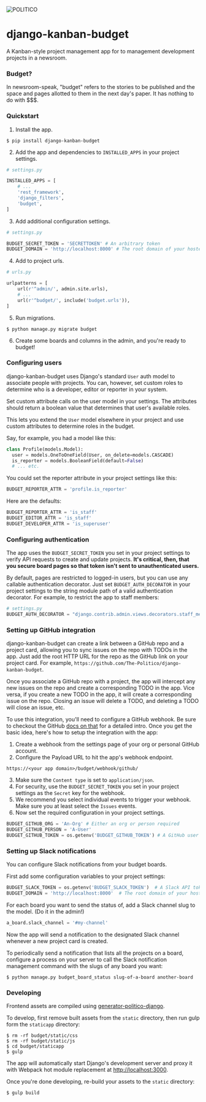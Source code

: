 ![POLITICO](https://rawgithub.com/The-Politico/src/master/images/logo/badge.png)

# django-kanban-budget

A Kanban-style project management app for to management development projects in a newsroom.

### Budget?

In newsroom-speak, "budget" refers to the stories to be published and the space and pages allotted to them in the next day's paper. It has nothing to do with $$$.

### Quickstart

1. Install the app.

  ```
  $ pip install django-kanban-budget
  ```

2. Add the app and dependencies to `INSTALLED_APPS` in your project settings.

  ```python
  # settings.py

  INSTALLED_APPS = [
      # ...
      'rest_framework',
      'django_filters',
      'budget',
  ]
  ```
3. Add additional configuration settings.

  ```python
  # settings.py

  BUDGET_SECRET_TOKEN = 'SECRETTOKEN' # An arbitrary token
  BUDGET_DOMAIN = 'http://localhost:8000' # The root domain of your hosted project
  ```

4. Add to project urls.

  ```python
  # urls.py

  urlpatterns = [
      url(r'^admin/', admin.site.urls),
      # ...
      url(r'^budget/', include('budget.urls')),
  ]
  ```

5. Run migrations.

  ```
  $ python manage.py migrate budget
  ```

6. Create some boards and columns in the admin, and you're ready to budget!


### Configuring users

django-kanban-budget uses Django's standard `User` auth model to associate people with projects. You can, however, set custom roles to determine who is a developer, editor or reporter in your system.

Set custom attribute calls on the user model in your settings. The attributes should return a boolean value that determines that user's available roles.

This lets you extend the `User` model elsewhere in your project and use custom attributes to determine roles in the budget.

Say, for example, you had a model like this:

```python
class Profile(models.Model):
  user = models.OneToOneField(User, on_delete=models.CASCADE)
  is_reporter = models.BooleanField(default=False)
  # ... etc.
```

You could set the reporter attribute in your project settings like this:

```python
BUDGET_REPORTER_ATTR = 'profile.is_reporter'
```

Here are the defaults:

```python
BUDGET_REPORTER_ATTR = 'is_staff'
BUDGET_EDITOR_ATTR = 'is_staff'
BUDGET_DEVELOPER_ATTR = 'is_superuser'
```

### Configuring authentication

The app uses the `BUDGET_SECRET_TOKEN` you set in your project settings to verify API requests to create and update projects. **It's critical, then, that you secure board pages so that token isn't sent to unauthenticated users.**

By default, pages are restricted to logged-in users, but you can use any callable authentication decorator. Just set `BUDGET_AUTH_DECORATOR` in your project settings to the string module path of a valid authentication decorator. For example, to restrict the app to staff members:

```python
# settings.py
BUDGET_AUTH_DECORATOR = "django.contrib.admin.views.decorators.staff_member_required"
```

### Setting up GitHub integration

django-kanban-budget can create a link between a GitHub repo and a project card, allowing you to sync issues on the repo with TODOs in the app. Just add the root HTTP URL for the repo as the GitHub link on your project card. For example, `https://github.com/The-Politico/django-kanban-budget`.

Once you associate a GitHub repo with a project, the app will intercept any new issues on the repo and create a corresponding TODO in the app. Vice versa, if you create a new TODO in the app, it will create a corresponding issue on the repo. Closing an issue will delete a TODO, and deleting a TODO will close an issue, etc.

To use this integration, you'll need to configure a GitHub webhook. Be sure to checkout the GitHub [docs on that](https://developer.github.com/webhooks/) for a detailed intro. Once you get the basic idea, here's how to setup the integration with the app:

1. Create a webhook from the settings page of your org or personal GitHub account.
2. Configure the Payload URL to hit the app's webhook endpoint.
  ```
  https://<your app domain>/budget/webhook/github/
  ```
3. Make sure the `Content type` is set to `application/json`.
4. For security, use the `BUDGET_SECRET_TOKEN` you set in your project settings as the `Secret` key for the webhook.
5. We recommend you select individual events to trigger your webhook. Make sure you at least select the `Issues` events.
6. Now set the required configuration in your project settings.
  ```python
  BUDGET_GITHUB_ORG = 'An-Org' # Either an org or person required
  BUDGET_GITHUB_PERSON = 'A-User'
  BUDGET_GITHUB_TOKEN = os.getenv('BUDGET_GITHUB_TOKEN') # A GitHub user API token
  ```

### Setting up Slack notifications

You can configure Slack notifications from your budget boards.

First add some configuration variables to your project settings:

```python
BUDGET_SLACK_TOKEN = os.getenv('BUDGET_SLACK_TOKEN')  # A Slack API token
BUDGET_DOMAIN = 'http://localhost:8000'  # The root domain of your hosted app
```

For each board you want to send the status of, add a Slack channel slug to the model. (Do it in the admin!)

```python
a_board.slack_channel = '#my-channel'
```

Now the app will send a notification to the designated Slack channel whenever a new project card is created.

To periodically send a notification that lists all the projects on a board, configure a process on your server to call the Slack notification management command with the slugs of any board you want:

```
$ python manage.py budget_board_status slug-of-a-board another-board
```

### Developing

Frontend assets are compiled using  [generator-politico-django](http://generator-politico-django.readthedocs.io/en/latest/).

To develop, first remove built assets from the `static` directory, then run gulp form the `staticapp` directory:

```
$ rm -rf budget/static/css
$ rm -rf budget/static/js
$ cd budget/staticapp
$ gulp
```

The app will automatically start Django's development server and proxy it with Webpack hot module replacement at [http://localhost:3000](http://localhost:3000).

Once you're done developing, re-build your assets to the `static` directory:

```
$ gulp build
```
